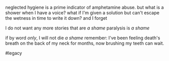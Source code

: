 neglected hygiene is a prime indicator of amphetamine abuse.
but what is a shower when I have a voice?
what if I'm given a solution but can't escape the wetness in time to write it down?
and I forget

I do not want any more stories that are *a shame*
paralysis is *a shame*

if by word *only*, I will not die *a shame*
remember: I've been feeling death's breath on the back of my neck for months, now
brushing my teeth can wait.

#legacy
